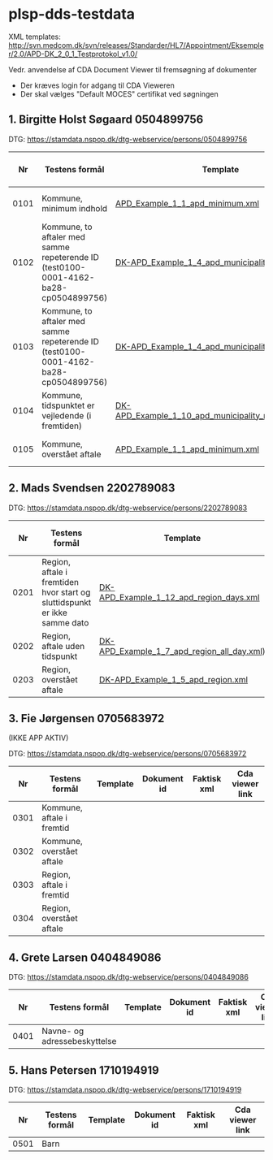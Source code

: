 # plsp-dds-testdata

XML templates: http://svn.medcom.dk/svn/releases/Standarder/HL7/Appointment/Eksempler/2.0/APD-DK_2_0_1_Testprotokol_v1.0/

Vedr. anvendelse af CDA Document Viewer til fremsøgning af dokumenter
 * Der kræves login for adgang til CDA Vieweren
 * Der skal vælges "Default MOCES" certifikat ved søgningen

##  1. Birgitte Holst Søgaard 0504899756

DTG: https://stamdata.nspop.dk/dtg-webservice/persons/0504899756

| Nr  | Testens formål                                                                       | Template                                                                                                                                                                                                                 | Dokument id                                      | Faktisk xml                                                                           | Cda viewer link           |
| --- | --- | --- | --- | --- | --- | 
| 0101 | Kommune, minimum indhold                                                            | [APD_Example_1_1_apd_minimum.xml](http://svn.medcom.dk/svn/releases/Standarder/HL7/Appointment/Eksempler/2.0/APD-DK_2_0_1_Testprotokol_v1.0/DK-APD_Example_1_1_apd_minimum.xml)                                          | test0101-7953-49ce-8653-cp0504899756^1.2.208.184 | [XML](./xmlfiler/101_0504899756_DK-APD_Example_1_1_apd_minimum.xml)                   | [Dokument](https://cdaviewer.medcom.dk/cdaviewer-test1/search?patientID=0504899756&uniqueID=test0101-7953-49ce-8653-cp0504899756%5e1.2.208.184) |
| 0102 | Kommune, to aftaler med samme repeterende ID (test0100-0001-4162-ba28-cp0504899756) | [DK-APD_Example_1_4_apd_municipality_a.xml](http://svn.medcom.dk/svn/drafts/Standarder/HL7/Appointment/Eksempler/2.0/DK-APD_Example_1_4_apd_municipality_a.xml)                                                          | test0102-7953-49ce-8653-cp0504899756^1.2.208.184 | [XML](./xmlfiler/102_0504899756_DK-APD_Example_1_4_apd_municipality_a.xml)            | [Dokument](https://cdaviewer.medcom.dk/cdaviewer-test1/search?patientID=0504899756&uniqueID=test0102-7953-49ce-8653-cp0504899756%5e1.2.208.184) |
| 0103 | Kommune, to aftaler med samme repeterende ID (test0100-0001-4162-ba28-cp0504899756) | [DK-APD_Example_1_4_apd_municipality_a.xml](http://svn.medcom.dk/svn/drafts/Standarder/HL7/Appointment/Eksempler/2.0/DK-APD_Example_1_4_apd_municipality_a.xml)                                                          | test0103-7953-49ce-8653-cp0504899756^1.2.208.184 | [XML](./xmlfiler/103_0504899756_DK-APD_Example_1_4_apd_municipality_a.xml)            | [Dokument](https://cdaviewer.medcom.dk/cdaviewer-test1/search?patientID=0504899756&uniqueID=test0103-7953-49ce-8653-cp0504899756%5e1.2.208.184) |
| 0104 | Kommune, tidspunktet er vejledende (i fremtiden)                                    | [DK-APD_Example_1_10_apd_municipality_morning_sbj.xml](https://svn.medcom.dk/svn/releases/Standarder/HL7/Appointment/Eksempler/2.0/APD-DK_2_0_1_Testprotokol_v1.0/DK-APD_Example_1_10_apd_municipality_morning_sbj.xml)  | test0104-7953-49ce-8653-cp0504899756^1.2.208.184 | [XML](./xmlfiler/104_0504899756_DK-APD_Example_1_10_apd_municipality_morning_sbj.xml) | [Dokument](https://cdaviewer.medcom.dk/cdaviewer-test1/search?patientID=0504899756&uniqueID=test0104-7953-49ce-8653-cp0504899756%5e1.2.208.184) |
| 0105 | Kommune, overstået aftale                                                           | [APD_Example_1_1_apd_minimum.xml](http://svn.medcom.dk/svn/releases/Standarder/HL7/Appointment/Eksempler/2.0/APD-DK_2_0_1_Testprotokol_v1.0/DK-APD_Example_1_1_apd_minimum.xml)                                          | test0105-7953-49ce-8653-cp0504899756^1.2.208.184 | [XML](./xmlfiler/105_0504899756_DK-APD_Example_1_1_apd_minimum.xml)                   | [Dokument](https://cdaviewer.medcom.dk/cdaviewer-test1/search?patientID=0504899756&uniqueID=test0105-7953-49ce-8653-cp0504899756%5e1.2.208.184) |

##  2. Mads Svendsen 2202789083

DTG: https://stamdata.nspop.dk/dtg-webservice/persons/2202789083

| Nr  | Testens formål                                                                       | Template                                                                                                                                                                                                                 | Dokument id                                      | Faktisk xml                                                                           | Cda viewer link           |
| --- | --- | --- |--- | --- | --- | 
| 0201 | Region, aftale i fremtiden hvor start og sluttidspunkt er ikke samme dato           | [DK-APD_Example_1_12_apd_region_days.xml](https://svn.medcom.dk/svn/releases/Standarder/HL7/Appointment/Eksempler/2.0/APD-DK_2_0_1_Testprotokol_v1.0/DK-APD_Example_1_12_apd_region_days.xml)                            | test0201-7953-49ce-8653-cp2202789083^1.2.208.184 | [XML](./xmlfiler/201_2202789083_DK-APD_Example_1_12_apd_region_days.xml)              | [Dokument](https://cdaviewer.medcom.dk/cdaviewer-test1/search?patientID=2202789083&uniqueID=test0201-7953-49ce-8653-cp2202789083%5e1.2.208.184) |
| 0202 | Region, aftale uden tidspunkt                                                       | [DK-APD_Example_1_7_apd_region_all_day.xml)](https://svn.medcom.dk/svn/releases/Standarder/HL7/Appointment/Eksempler/2.0/APD-DK_2_0_1_Testprotokol_v1.0/DK-APD_Example_1_7_apd_region_all_day.xml)                       | test0202-7953-49ce-8653-cp2202789083^1.2.208.184 | [XML](./xmlfiler/202_2202789083_DK-APD_Example_1_7_apd_region_all_day)                | [Dokument](https://cdaviewer.medcom.dk/cdaviewer-test1/search?patientID=2202789083&uniqueID=test0202-7953-49ce-8653-cp2202789083%5e1.2.208.184) |
| 0203 | Region, overstået aftale                                                            | [DK-APD_Example_1_5_apd_region.xml](http://svn.medcom.dk/svn/releases/Standarder/HL7/Appointment/Eksempler/2.0/APD-DK_2_0_1_Testprotokol_v1.0/DK-APD_Example_1_5_apd_region.xml)                                         | test0203-7953-49ce-8653-cp2202789083^1.2.208.184 | [XML](./xmlfiler/203_2202789083_DK-APD_Example_1_5_apd_region.xml)                    | [Dokument](https://cdaviewer.medcom.dk/cdaviewer-test1/search?patientID=2202789083&uniqueID=test0203-7953-49ce-8653-cp2202789083%5e1.2.208.184) |

##  3. Fie Jørgensen 0705683972
(IKKE APP AKTIV)

DTG: https://stamdata.nspop.dk/dtg-webservice/persons/0705683972

| Nr  | Testens formål                                                                       | Template                                                                                                                                                                                                                 | Dokument id                                      | Faktisk xml                                                                           | Cda viewer link           |
| --- | --- | --- |--- | --- | --- | 
| 0301 | Kommune, aftale i fremtid | []()  |  |  |  |
| 0302 | Kommune, overstået aftale | []()  |  |  |  |
| 0303 | Region, aftale i fremtid | []()  |  |  |  |
| 0304 | Region, overstået aftale | []()  |  |  |  |

##  4. Grete Larsen 0404849086

DTG: https://stamdata.nspop.dk/dtg-webservice/persons/0404849086

| Nr  | Testens formål                                                                       | Template                                                                                                                                                                                                                 | Dokument id                                      | Faktisk xml                                                                           | Cda viewer link           |
| --- | --- | --- |--- | --- | --- | 
| 0401 | Navne- og adressebeskyttelse | []()  |  |  |  |


##  5. Hans Petersen 1710194919

DTG: https://stamdata.nspop.dk/dtg-webservice/persons/1710194919

| Nr  | Testens formål                                                                       | Template                                                                                                                                                                                                                 | Dokument id                                      | Faktisk xml                                                                           | Cda viewer link           |
| --- | --- | --- |--- | --- | --- | 
| 0501 | Barn | []()  |  |  |  |


